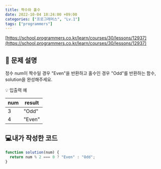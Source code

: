 ```yaml
---
title: 짝수와 홀수
date: 2022-10-04 18:24:00 +09:00
categories: ["프로그래머스", "Lv.1"]
tags: ["programmers"]
---
```


[https://school.programmers.co.kr/learn/courses/30/lessons/12937](https://school.programmers.co.kr/learn/courses/30/lessons/12937)

## 📔 문제 설명

정수 num이 짝수일 경우 "Even"을 반환하고 홀수인 경우 "Odd"를 반환하는 함수, solution을 완성해주세요.

💡 입출력 예

| num | result |
| --- | ------ |
| 3   | "Odd"  |
| 4   | "Even" |

## 💻내가 작성한 코드

```js
function solution(num) {
  return num % 2 === 0 ? "Even" : "Odd";
}
```
